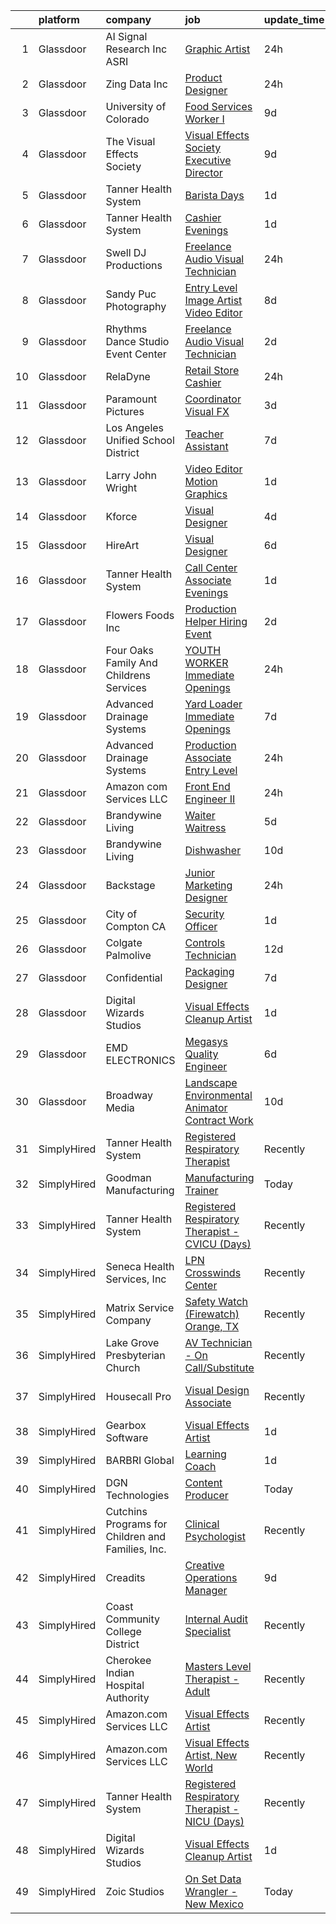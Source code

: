 

|    | platform    | company                                           | job                                                                                                                                                                                                                                                                                                                                                                                                                                                                                                                                                                                                                                                                                                                                                                                                                                                                                                                                                                                                                                                                                                              | update_time   | location                 |
|---:|:------------|:--------------------------------------------------|:-----------------------------------------------------------------------------------------------------------------------------------------------------------------------------------------------------------------------------------------------------------------------------------------------------------------------------------------------------------------------------------------------------------------------------------------------------------------------------------------------------------------------------------------------------------------------------------------------------------------------------------------------------------------------------------------------------------------------------------------------------------------------------------------------------------------------------------------------------------------------------------------------------------------------------------------------------------------------------------------------------------------------------------------------------------------------------------------------------------------|:--------------|:-------------------------|
|  1 | Glassdoor   | AI Signal Research  Inc  ASRI                     | [Graphic Artist](https://www.glassdoor.com/partner/jobListing.htm?pos=120&ao=1136043&s=58&guid=0000018267a635a088bbfdf4adf929d0&src=GD_JOB_AD&t=SR&vt=w&cs=1_4ba437de&cb=1659596322578&jobListingId=1008051256004&jrtk=3-0-1g9jqcdelkuh8801-1g9jqcdf2irl3800-5401c96bf0b35169-)                                                                                                                                                                                                                                                                                                                                                                                                                                                                                                                                                                                                                                                                                                                                                                                                                                  | 24h           | Dahlgren, VA             |
|  2 | Glassdoor   | Zing Data  Inc                                    | [Product Designer](https://www.glassdoor.com/partner/jobListing.htm?pos=125&ao=1136043&s=58&guid=0000018267a635a088bbfdf4adf929d0&src=GD_JOB_AD&t=SR&vt=w&ea=1&cs=1_a40fae72&cb=1659596322578&jobListingId=1008050350509&jrtk=3-0-1g9jqcdelkuh8801-1g9jqcdf2irl3800-e34adc33dfb270f4-)                                                                                                                                                                                                                                                                                                                                                                                                                                                                                                                                                                                                                                                                                                                                                                                                                           | 24h           | Remote                   |
|  3 | Glassdoor   | University of Colorado                            | [Food Services Worker I](https://www.glassdoor.com/partner/jobListing.htm?pos=126&ao=1136043&s=58&guid=0000018267a635a088bbfdf4adf929d0&src=GD_JOB_AD&t=SR&vt=w&cs=1_4b3eab6a&cb=1659596322583&jobListingId=1008028968772&jrtk=3-0-1g9jqcdelkuh8801-1g9jqcdf2irl3800-ccc19fc967c4e6dd-)                                                                                                                                                                                                                                                                                                                                                                                                                                                                                                                                                                                                                                                                                                                                                                                                                          | 9d            | Colorado Springs, CO     |
|  4 | Glassdoor   | The Visual Effects Society                        | [Visual Effects Society   Executive Director](https://www.glassdoor.com/partner/jobListing.htm?pos=101&ao=1110586&s=58&guid=0000018267a635a088bbfdf4adf929d0&src=GD_JOB_AD&t=SR&vt=w&ea=1&cs=1_e55fae73&cb=1659596322576&jobListingId=1008028644135&cpc=9C4F014304452074&jrtk=3-0-1g9jqcdelkuh8801-1g9jqcdf2irl3800-86c44c743498392b--6NYlbfkN0ArJayimSjQBR4doNII-ykQ8iGiB_i5ozv-tIi56YiLCDSS9YH2DmZeWeuFut6rm5Sn9gO4r5v8laG6GwzUpeKR0F-NdYK7_zB0qQsN-h2HfWJtdGUUXrLdY8spRrZw2OiLkAOng8I6iFq7AhvUo2Y8NBfREVbEgx4Pu882IbEyRDGolLHUL8DOnTpIgZ38KWJP6y7kwvI2B6RzFjVng-KTCd9fLcQBUqu8tw014xYcikiaPNK6i1-mxNvMTmQ54lIPIFsrB1P5Hl5DUVFf5jjgWuKWc-VW4FrPXw9VtNw6r7_QMow9uOvZkfa3gvWbXcOd0XQ6fKnt1w3_BvJk-MN7sKchpnkTeL7N767o2iRvgdD53Gy8KXytNuWB5_sm06kv3h02BMyHB4sVmyLOs6jwEkesHNtwjK3x8nO_BBnMZFXyzBHk0u_O1IyILEcjN5G45_RNtjJ5_0vcq4nt5N7j1LYvjr4E1_JXDLAAmhPlq-3EqBE9n2g92UKXy_RRfd77eY5SbeCLsGrPScZq_cNXctXOCU0tru8%3D)                                                                                                                                                                                             | 9d            | Sherman Oaks, CA         |
|  5 | Glassdoor   | Tanner Health System                              | [Barista  Days ](https://www.glassdoor.com/partner/jobListing.htm?pos=102&ao=1110586&s=58&guid=0000018267a635a088bbfdf4adf929d0&src=GD_JOB_AD&t=SR&vt=w&ea=1&cs=1_cb38601f&cb=1659596322576&jobListingId=1008047239198&cpc=BBBD384EA192911E&jrtk=3-0-1g9jqcdelkuh8801-1g9jqcdf2irl3800-25ada473c8807713--6NYlbfkN0BKCdUMHj31MbvWqdYQ9ut3BVauqM650n6ogWAXNo6TcCcdhyP5BUcVxw6cj4TmECoa17rw2XSr_miWKiy6eNtQ28-kSV9mu9b8g4y46V8ESeaSq2htQ36wZYK05Pqur_JAHtBvk7H3ZI9ZH7TZlYiuDWe2_k8uTCk58388dT7zo3-Vj2RiPlfRYVNMNHnhPq0fSRTNhq-bij-cLsWbuHPGAf6lWdiVr-q_rvdj328SK_UBTu8kdBycw9u2is2NnEbBs9-zIHcceyLvSX0lBqmnX7tnLkmq5FqovQQY5fid5YkJiU908FAbWsxIW6a3AQC1Vdlwl9PzaA-V362t-TcPKAjEJCByVMXmcqrXFWTht5Tf5TYGPRJV9yrsuoFLLW69uBvADijXZbJqSFvv-n9ldfzZYhdo-MEtOyZwEQEJsgTttkC1iZYXjfvDz0Va6EgB0c2Y3ZzGOtDc92PlxDaddP1iBGGJOkiRwAUixviU-g_VTQsOLFYWP5vaqST1rloecmF3E9Feclg5edKAx_dFiSxyoS1d30Nj3niwcD_-twerzJs1DoIlW4GrwlTeJ_rBi90E2WWigp4FiqKw8E9MCrmf9oNi69UIiRMg4oxSr7ichPn3vzEyIhCgP1qbWII%3D)                                                                                                                          | 1d            | Carrollton, GA           |
|  6 | Glassdoor   | Tanner Health System                              | [Cashier  Evenings ](https://www.glassdoor.com/partner/jobListing.htm?pos=103&ao=1110586&s=58&guid=0000018267a635a088bbfdf4adf929d0&src=GD_JOB_AD&t=SR&vt=w&ea=1&cs=1_e20aaf64&cb=1659596322576&jobListingId=1008047239243&cpc=3028881457C6165E&jrtk=3-0-1g9jqcdelkuh8801-1g9jqcdf2irl3800-498b2623fa146e25--6NYlbfkN0BKCdUMHj31MbvWqdYQ9ut3BVauqM650n6ogWAXNo6TcCcdhyP5BUcVxw6cj4TmECoa17rw2XSr_stcXydH9lPnUrUK2xfusG9jb2TvjdjYxrBTtFBjAdwYoLSRlgSGRrMIQOnQzXcWLvMcozY3GpMJeyDLYqxM7IzgL7EyZS4oxk5X3oKAYd805ayjX3kb0jlbzSB470ga7qYzPHXcuSWmRyoMA8jZiZcWSXKg_nqmN6HA4xxBNHHgrE1zlbinfSpKMtu2_X8cS9v0LTj5gOspEqm09dVWjqfDcbxOuiKcgXaBX0q4pRehMXaSGSoUQhdVd15-ZZGccoWS0zhKjf8kAPyo7k3nabhqMZqzN5ZjZklW4fN1hi_XCcaTMn1Z8krcPMcHLwl7XP_VD3Hdq2k3fNHoiSn-ycj0iXjYsxfHANNDlXy0hgZkrtBcyalqulYtlPvrV47fXG6ly2Tpkn_ZRMnfEnROfhaVKmL2GBcTwkUifl8nHmlWHRCwukNptrnBLS2oM0SObqaccdfT64j5k1bFpaopIh1lV5dyGGPYflctJT8YK6G0-_c6TuQI1q6eey60RLz33-ab-68CUi1sJHHhoZtKVqDMs2076Iq7vbX0LnX1srKHyYKMYQZGu4M%3D)                                                                                                                      | 1d            | Villa Rica, GA           |
|  7 | Glassdoor   | Swell DJ Productions                              | [Freelance Audio Visual Technician](https://www.glassdoor.com/partner/jobListing.htm?pos=128&ao=1136043&s=58&guid=0000018267a635a088bbfdf4adf929d0&src=GD_JOB_AD&t=SR&vt=w&ea=1&cs=1_27a77af8&cb=1659596322583&jobListingId=1008050379194&jrtk=3-0-1g9jqcdelkuh8801-1g9jqcdf2irl3800-fc799d3f1315d38d-)                                                                                                                                                                                                                                                                                                                                                                                                                                                                                                                                                                                                                                                                                                                                                                                                          | 24h           | Corona, CA               |
|  8 | Glassdoor   | Sandy Puc  Photography                            | [Entry Level Image Artist Video Editor](https://www.glassdoor.com/partner/jobListing.htm?pos=108&ao=1110586&s=58&guid=0000018267a635a088bbfdf4adf929d0&src=GD_JOB_AD&t=SR&vt=w&ea=1&cs=1_71db40bb&cb=1659596322577&jobListingId=1008031542121&cpc=75B6770C194DCF89&jrtk=3-0-1g9jqcdelkuh8801-1g9jqcdf2irl3800-fee11a9c34a0b340--6NYlbfkN0Bed-euLgi4kzUR4mhsgCGb-FqAb698fJtRsaZ5OcdCCGRWqDQmMldGfUy6X2u_qShbxITICLrFC34i3N5c6l1khGdgI8XyNf9d6aTJbdpHW6KXruh36LERFdZOrOMtMnCbBtSrDFqd3mskHXOaeWGXCEGyb-Hc9j-Pdr6OHPo2OgV3_5AscElHgCmyMYqWlukmz9J1MjFXEWpnQhn39Gv5wBgpGyIApZ5drgkW3LjqURkzTcZiNxPRuOrN2WYkPFNVW-tLhy3XKH6wHt1iqGQzjgcMSXizZYRxRS5GD5WG47YZoVqtsQYZk-g7UJLv6kzYBMtN7e28HiwPJ3U__4JZY02uk9luKJa6QikE7wbPUPBeRSqeyY4GEAwgNMUqWo2YI8pJJzGqX5okc7vihOpcbxenA17fJEmegYIalPj94p24i86OvhtgbxquCwiQ6Jk-4kwrhtNv2g3a7lC1RLzlsfb0_5-QNkMxoL3yL3uLx8LXGnFGSzL2gj1h8qKRLm6xKBpgfmnsmA%3D%3D)                                                                                                                                                                                                                     | 8d            | Littleton, CO            |
|  9 | Glassdoor   | Rhythms Dance Studio   Event Center               | [Freelance Audio Visual Technician](https://www.glassdoor.com/partner/jobListing.htm?pos=123&ao=1136043&s=58&guid=0000018267a635a088bbfdf4adf929d0&src=GD_JOB_AD&t=SR&vt=w&ea=1&cs=1_91c4c34c&cb=1659596322578&jobListingId=1008045628711&jrtk=3-0-1g9jqcdelkuh8801-1g9jqcdf2irl3800-5fbf955d04d99ee5-)                                                                                                                                                                                                                                                                                                                                                                                                                                                                                                                                                                                                                                                                                                                                                                                                          | 2d            | Las Vegas, NV            |
| 10 | Glassdoor   | RelaDyne                                          | [Retail Store Cashier](https://www.glassdoor.com/partner/jobListing.htm?pos=112&ao=1110586&s=58&guid=0000018267a635a088bbfdf4adf929d0&src=GD_JOB_AD&t=SR&vt=w&cs=1_9a3ec5c7&cb=1659596322577&jobListingId=1008050344301&cpc=7F6F94E2229B3AB5&jrtk=3-0-1g9jqcdelkuh8801-1g9jqcdf2irl3800-dbe97fca39e2ed16--6NYlbfkN0A72-8lX7zhyQqvAwBLSO_TxQLukvLk7KAx6eFUkC_Mthfu3fXaDtMAZW4D5t5ULuEiUk58k9vHz9uwdyOD9otwsyUFoPXo0lVhZzsLEVAXd-gjEcT8Nt-wg4pty3-pd5-E2VZ8avvQzmXqNCAJtH3twQTWNUbvHI9XeU2KNke5uduhEsH3BP9rlyXOaBdmflWTxqc82whucFEsptODVppIP8riUoreTug8abn0oy0BEx2QhGzsr2gRHQUJ108REUS3bs3ok2MX8DW_1BQ5fC-2t6JCgtINvP_axvo0-0Y4xLXewU4jGWpr5nMa6qzLc08-mVXKN5Cm2IY6Ajm0KBARsLibvehZjbHiRABpAp-yFSVfSVB1JasFIzNgX9e98v-rVifu9CGWwfAkqImERJz_FTkp59Olwu12lvbGwIz-VyBx0bKP2O3YmF2OiGvLNE9IpTcXO-ijlFbVFN1RdOgu1jXkmejGnCGKbdjfDx9XtMLAwomv9ZQnHFca8yJxmOxKuleI_xkVu7H8SuZsjdLb29UwCDhWS1U%3D)                                                                                                                                                                                                                         | 24h           | Delta, UT                |
| 11 | Glassdoor   | Paramount Pictures                                | [Coordinator  Visual FX](https://www.glassdoor.com/partner/jobListing.htm?pos=130&ao=1136043&s=58&guid=0000018267a635a088bbfdf4adf929d0&src=GD_JOB_AD&t=SR&vt=w&cs=1_741703e9&cb=1659596322583&jobListingId=1008040259960&jrtk=3-0-1g9jqcdelkuh8801-1g9jqcdf2irl3800-51186d52d549bd12-)                                                                                                                                                                                                                                                                                                                                                                                                                                                                                                                                                                                                                                                                                                                                                                                                                          | 3d            | Los Angeles, CA          |
| 12 | Glassdoor   | Los Angeles Unified School District               | [Teacher Assistant](https://www.glassdoor.com/partner/jobListing.htm?pos=104&ao=1110586&s=58&guid=0000018267a635a088bbfdf4adf929d0&src=GD_JOB_AD&t=SR&vt=w&ea=1&cs=1_fe9cad90&cb=1659596322576&jobListingId=1008033092469&cpc=64DC0C913FDBAADD&jrtk=3-0-1g9jqcdelkuh8801-1g9jqcdf2irl3800-f0943626680c1949--6NYlbfkN0CcZTcJD-4sp51kl_WalbwWdcre_xYiH-mXLyGzRvUWjw0oi2GP3ZBD2HwTTlFgbqD4fM8uD7fNr2o_PXKBcHX6eDeTfyHd7ejj1CQJFCwubT-Skk_qWzSUG5vrEU1LW1Nu3L-jZX3_I_WPaqya4zzhKGIlYIySGnRoXaD4NusO8QulEzTW4tsqIQOuFzTeqqDCF3zmlnMXLjwcrmj35IXKG831qa1b85FifiDn2AwwQVX5ptgVvbPXqZSY5OszRkUnIILMXnRMxYPP3I0WVOKHBAazE4yjBFuzAEaz0L9GKqYrC8W3W2Z1ZlokSjSOmGD8IhKb4Bt9T0LV_Locp16tAwszKz3EnpjZ8f_9EMsx_D85tqB2pAHQ4UuqPtiidne6-AQEUtsIsI0nUNiNNjtpstudaVTrUTyU72r8pzQ5Z-9URnUVHN7QV8IRVW-jaoRoZ9KLaaQ-YlI2gJPISquMexLiVGkmbUkpTLPd2yydnKO6OzOqogCRFzVkv6tmUpI%3D)                                                                                                                                                                                                                                                       | 7d            | Venice, CA               |
| 13 | Glassdoor   | Larry John Wright                                 | [Video Editor Motion Graphics](https://www.glassdoor.com/partner/jobListing.htm?pos=106&ao=1110586&s=58&guid=0000018267a635a088bbfdf4adf929d0&src=GD_JOB_AD&t=SR&vt=w&ea=1&cs=1_b447cafd&cb=1659596322576&jobListingId=1008048402545&cpc=ACAF1607C5C1E404&jrtk=3-0-1g9jqcdelkuh8801-1g9jqcdf2irl3800-62827033bf7c57a6--6NYlbfkN0Apns41hgqgyhp3GEZfFDZiTYkeTaiU8DDmVxsZtXaxGrnKZP5GYc84Oe5NYqrugCOLIlHCP9ukQJvsSrxQXcIDW4EOye00DS0ZkVkzAHp49dz08bgopJ4ZdquadFewG1tB0rjbECObiddPKD6MeeDul3xf_ZUi4xBD4Roo75qhHZHUtlDVVTMCMrKc5y3RcyAQuwuTxYYWmsSCgw7apFslY0RoSyFy7-MGT34Vr37r61-MBvltmQXEVguhFRYT5lgG0yooTIGQDy8NpSgciUEAwdHaoWbvPPQxikz6lW3h6Nos5sreGyypC46X4RE5tQ111tHCgSOveZ8AJnRxd7BCm50i35qm5o_am6_VHRvSVgrQXAE4RmYBSkzKyaOhs3gfZ2ISJUMG624Oom13nwL7KtADXE4u6k36WawY8klaMFvvGq1hux9vKtKrF_kk_WdvRlIXbF4PjPA4pDW2QM09GfHsbRyjeANpazXTKrpLBXeHqZwtdLD_n22hJJYeP7g%3D)                                                                                                                                                                                                                                            | 1d            | Mesa, AZ                 |
| 14 | Glassdoor   | Kforce                                            | [Visual Designer](https://www.glassdoor.com/partner/jobListing.htm?pos=115&ao=1110586&s=58&guid=0000018267a635a088bbfdf4adf929d0&src=GD_JOB_AD&t=SR&vt=w&cs=1_b6bbdad6&cb=1659596322577&jobListingId=1008039485359&cpc=8795CF9063CD573D&jrtk=3-0-1g9jqcdelkuh8801-1g9jqcdf2irl3800-38d7cd934ba26d2c--6NYlbfkN0C5IatSLh_Ak1q39eQQoPIxD737RW9NeiYGvIRXkrLjEBkC4LI6KweFWWPiS1PvvlzJWla5cx_TCc-5_FFk_FMs2auIfW76raTItOLD2CLMsY1Hbsf5wKQjAhYrMmyX0M-BQ85MuW8KolIb1F10wBTgGC86oq2GPXCHBmia74g1TaV-rznqo6yDFyb2FGl9L6Uzy-KKwrz5dAyMG_FJaSg-rEuHz7J2bpb46Ibcui-wLJwUGy1Y024CttOzeupeHSuJLpqzV42CYHEbQYLk-bcuieYfuqV-cw6QLpMiAO7Pla_wxqWurPIh2151yKpbw-kj3rER_WogggC-W3ITSZHEyvaPb8QNP_UPm5xyR7NgMFe51poLJVznTMy3_f7uZ9JpqSi5XXB5wCN1C0qXxT5MTnnOEZ7MGcSS54t5_-AjgUHp-zgrhBzDPNJfqhNc4p3qhdmAElkrT_44YYVlnNrkKstJKon35c-wcB3n9vyJQ9fAl8jZOvGzJGX9jgP11BjATnHuanovk9G7QmYGRfK4lEb9fZ4ADMQc2CqCTwxv1HflhgIErJsvqe934PFEMiJSzs4-hqe9CgLQt1qA0uNx-MS6wu-0w5c%3D)                                                                                                                                                              | 4d            | Redmond, WA              |
| 15 | Glassdoor   | HireArt                                           | [Visual Designer](https://www.glassdoor.com/partner/jobListing.htm?pos=107&ao=1110586&s=58&guid=0000018267a635a088bbfdf4adf929d0&src=GD_JOB_AD&t=SR&vt=w&ea=1&cs=1_a1b2debd&cb=1659596322576&jobListingId=1008036761389&cpc=444700D72F2ECBCE&jrtk=3-0-1g9jqcdelkuh8801-1g9jqcdf2irl3800-575e8ca9cde594d6--6NYlbfkN0DSgjPPcnEdvoK3uuxfISLALE6pB1FR7YSHOr_tSg5_QGIhoz_2VqUepdcKLBLI_zQaE2vKUPWao0yBBq1XdyYDx8srLpUqp7P8PFGEZX0vObJ1viV9O5YrwQwtQtFmgVOdNNQITfXrqALW85bUqCwAVfFTpIxqr-MmtXHxZuoTFj93ambrd4bFnkIdgJ6Ep_JhCar5NMw4BulXk-1A6jSNsLQ_0n0yu-76Jun2MldGls_2rGFEsdgOINBVCNOLBK4cRfIsTkeIobBWimNK7RNU3kPCoyA38CUtgLucgFklQdJRIi71upEkWgkVeTZWiZ9WokNRuU8xCQtSZpVXyAf2r7rvPsAomGjyenFiWNYWtFljESm8VVLYWl6wbCaI_PAJmjdB1h21VtADW5GYldrIO7VGTe0p-q8-mKadAlrpX9-Sv2nxUbu3OkNvWdR6OIGtYskLUduk3bBhvWCo6cMxA5mJo7USLmt2p7BlQjwy3yUCxrtjzeN6lfME0djgxEz6XjdgNC6636FfjiMJPC1gAQWiGAq7MmzEMxwpolpLXCItVsOicOu-5J0cuTFTKJ3HkK-dYUZumw%3D%3D)                                                                                                                                                                           | 6d            | Los Angeles, CA          |
| 16 | Glassdoor   | Tanner Health System                              | [Call Center Associate  Evenings ](https://www.glassdoor.com/partner/jobListing.htm?pos=122&ao=1136043&s=58&guid=0000018267a635a088bbfdf4adf929d0&src=GD_JOB_AD&t=SR&vt=w&ea=1&cs=1_ecda55b6&cb=1659596322578&jobListingId=1008047239204&jrtk=3-0-1g9jqcdelkuh8801-1g9jqcdf2irl3800-16004f689b4adf64-)                                                                                                                                                                                                                                                                                                                                                                                                                                                                                                                                                                                                                                                                                                                                                                                                           | 1d            | Carrollton, GA           |
| 17 | Glassdoor   | Flowers Foods  Inc                                | [Production Helper Hiring Event](https://www.glassdoor.com/partner/jobListing.htm?pos=109&ao=1110586&s=58&guid=0000018267a635a088bbfdf4adf929d0&src=GD_JOB_AD&t=SR&vt=w&cs=1_0424444e&cb=1659596322576&jobListingId=1008044829028&cpc=1120CD366D53BFD9&jrtk=3-0-1g9jqcdelkuh8801-1g9jqcdf2irl3800-704037adf32ba994--6NYlbfkN0Btxs39KmTzjw_u_hUXcyTcLpNeUj18C2Nw5A7DCW0FWPIovQIH5oyMeqriUoK-WJTEdVv6q4uAor-0P7vTRTR3a2eynzoRtbt4zupcCtaR9KQ8e8xEcsLeWzi1dJxsYbASXlElRIx7V2cIC7SDWSIG6BSutrBWLiUPUfs8Ir92PFqd84KpzHktz0Sua4KmTBhXyyCWN81I_XGxiTgz1NEd1xg01H9H4CMIhGFM-BFEDGIx5EQwy72lv6t47uOG9WDE2q4OSNqCD__PAKq5QO_zZaz3ETFzOUdcu2txkDfvX-UMnarvPiImnXwmfToeUFTYFzNDg10VByRjRpdbN-VP_PpWG7mqqNBVXhlhalcIiBgR7WzKuBa7-oI0mDAHdMOU8AFW9qqmkVpZ5RegXnK5chqr8TmcxDBy2C5RvrIjxOph5ZGUgSXAw5d-l0qwW3rG53oXpTh-lzdCLwMtGIbzllKl3ISs0s7aTjnejdEB1LKVCRH4hI66QI0O30BRsY-ZtngmeC-gu0HknJb5f8gnX5OP5Z494MFdrUYB8hRKcRl0PaimlFr6ihPFdqgAoKK427VDFe-ZIRZbjRHA7DwEKmzAcJhqty-81gPFAY0uIm4mwHOn8abXV36ANEWsAghPg8oZDlvzB2Lpm5tiMrkqa1ZX_KWZZiIodrlsHyJmN8gm7Smqu4UKo9_ManWhKyJ1S0mK5w6c4Ui02T8XFMAl-dSACphjwizYI2ccceEHXQ%3D%3D) | 2d            | Mexico, ME               |
| 18 | Glassdoor   | Four Oaks Family And Childrens Services           | [YOUTH WORKER   Immediate Openings](https://www.glassdoor.com/partner/jobListing.htm?pos=127&ao=1136043&s=58&guid=0000018267a635a088bbfdf4adf929d0&src=GD_JOB_AD&t=SR&vt=w&cs=1_1f2c4f3f&cb=1659596322583&jobListingId=1008050130778&jrtk=3-0-1g9jqcdelkuh8801-1g9jqcdf2irl3800-bd99657c881c4b59-)                                                                                                                                                                                                                                                                                                                                                                                                                                                                                                                                                                                                                                                                                                                                                                                                               | 24h           | Mason City, IA           |
| 19 | Glassdoor   | Advanced Drainage Systems                         | [Yard Loader   Immediate Openings ](https://www.glassdoor.com/partner/jobListing.htm?pos=116&ao=1110586&s=58&guid=0000018267a635a088bbfdf4adf929d0&src=GD_JOB_AD&t=SR&vt=w&ea=1&cs=1_33c647c7&cb=1659596322578&jobListingId=1008032565610&cpc=32EE424DE2B657EB&jrtk=3-0-1g9jqcdelkuh8801-1g9jqcdf2irl3800-6b86cc4409c83c09--6NYlbfkN0AfGgGWXkGulFxTi1jEdQ6HSFOWeXz4F5c6rZubk9ceUXR_CwRL1moiLITU_iM7bwlFxYjjBn0aqkPLhdJ3xBNSBN674u4ryykMREZ5P4zG1h8LRLHHTYFwbEHUf0br35MwLaaGWWUjwnl-jl--cJxEfkwcLgwvIujPhh9o8ZA4k_BqncOYrDJhC8BszKb0tv_KJgCDE3LrlA5H_OJRfrt0-hge0QqVf0HW-xBW7QLSFwKGLnlya6SzPplLO1LcztO9uWOjpPRFDFFDENRjLRC2y1UsBtt4g6A7PQeqgkF0N9yu1qokobuDHOr77wf7SxqxB3mIsWkZT6wX9bIoxI6ClmLukwlunWjU7M8-aKhnFMD5pdUazaXgS7mLr5a279XZY14ZBNBjvH6CX42KxhTq8ggGncvRSbcmq7zvDKkj7nkGts1QqnQunLSdV2kVlvCezVEGG857jkX0qGZkIKAzlbzXFbWt6su33VsVbaO3vmV9mV_eHdmMMJ0Ld4OhYt2ySx1xQibMj3b8xgGQHQbEyG4jTEi6Ly8%3D)                                                                                                                                                                                                       | 7d            | Ennis, TX                |
| 20 | Glassdoor   | Advanced Drainage Systems                         | [Production Associate   Entry Level](https://www.glassdoor.com/partner/jobListing.htm?pos=114&ao=1110586&s=58&guid=0000018267a635a088bbfdf4adf929d0&src=GD_JOB_AD&t=SR&vt=w&ea=1&cs=1_e449489d&cb=1659596322577&jobListingId=1008049874657&cpc=444700D72F2ECBCE&jrtk=3-0-1g9jqcdelkuh8801-1g9jqcdf2irl3800-389bf450279fd845--6NYlbfkN0AfGgGWXkGulFxTi1jEdQ6HSFOWeXz4F5c6rZubk9ceUSqZ6Cey-5WDPbdn2gixmUeFfiaA6KBuxCsM6BtDoMWZ4cnFMAQ0njDDY6aPqyghF_SMfROnIjyx7fz4Fic-2txZamiwb5LA5dEja8TXF5wotrJID_ncoSztn8z8e9m7Xupyc8prn0MRAdqNja3XtQRQH2x5nBDXKX-KspS89jnzS3ODM-DQFERyRSCmsKdk_VKiCaLnCcccgrru5NhabQUJpCgIrKzRtcSSItQpISmheerQpqmhRVx9B8DmOARtseOl_QQq57mDY8rTI5ne-q38PBn6-R4qCoBqFqi9bwD_ApKb5cyhWPlY3nDS4XRFu44GspUvyjwpczw_f8EEU4PR-5boJgyQw40B8udo-CeiJ-ICQ_uLxUZ0UCWc_21zlPkhJ5-LG5H7YWMdKDlYe-UUAPJwM-wPp6b1FPLBUbuFQftTKWF76ugK8mSAupMO4OO9xqbXLcMBrW3o3JzizcFjXko70M5o26yXysClCGIm)                                                                                                                                                                                                                    | 24h           | Harrisonville, MO        |
| 21 | Glassdoor   | Amazon com Services LLC                           | [Front End Engineer II](https://www.glassdoor.com/partner/jobListing.htm?pos=129&ao=1136043&s=58&guid=0000018267a635a088bbfdf4adf929d0&src=GD_JOB_AD&t=SR&vt=w&cs=1_d57a75dd&cb=1659596322583&jobListingId=1008049352944&jrtk=3-0-1g9jqcdelkuh8801-1g9jqcdf2irl3800-492c1f0ae0955682-)                                                                                                                                                                                                                                                                                                                                                                                                                                                                                                                                                                                                                                                                                                                                                                                                                           | 24h           | Sunnyvale, CA            |
| 22 | Glassdoor   | Brandywine Living                                 | [Waiter   Waitress](https://www.glassdoor.com/partner/jobListing.htm?pos=119&ao=1136043&s=58&guid=0000018267a635a088bbfdf4adf929d0&src=GD_JOB_AD&t=SR&vt=w&cs=1_0e39df2f&cb=1659596322578&jobListingId=1008037715646&jrtk=3-0-1g9jqcdelkuh8801-1g9jqcdf2irl3800-4fce855fa1c0b7a9-)                                                                                                                                                                                                                                                                                                                                                                                                                                                                                                                                                                                                                                                                                                                                                                                                                               | 5d            | Colts Neck, NJ           |
| 23 | Glassdoor   | Brandywine Living                                 | [Dishwasher](https://www.glassdoor.com/partner/jobListing.htm?pos=118&ao=1136043&s=58&guid=0000018267a635a088bbfdf4adf929d0&src=GD_JOB_AD&t=SR&vt=w&cs=1_5c5dfa34&cb=1659596322577&jobListingId=1008025054201&jrtk=3-0-1g9jqcdelkuh8801-1g9jqcdf2irl3800-ab1761c8f45227fc-)                                                                                                                                                                                                                                                                                                                                                                                                                                                                                                                                                                                                                                                                                                                                                                                                                                      | 10d           | Englishtown, NJ          |
| 24 | Glassdoor   | Backstage                                         | [Junior Marketing Designer](https://www.glassdoor.com/partner/jobListing.htm?pos=121&ao=1136043&s=58&guid=0000018267a635a088bbfdf4adf929d0&src=GD_JOB_AD&t=SR&vt=w&cs=1_688e647e&cb=1659596322578&jobListingId=1008050720140&jrtk=3-0-1g9jqcdelkuh8801-1g9jqcdf2irl3800-597fe3d74639a284-)                                                                                                                                                                                                                                                                                                                                                                                                                                                                                                                                                                                                                                                                                                                                                                                                                       | 24h           | Remote                   |
| 25 | Glassdoor   | City of Compton  CA                               | [Security Officer](https://www.glassdoor.com/partner/jobListing.htm?pos=124&ao=1136043&s=58&guid=0000018267a635a088bbfdf4adf929d0&src=GD_JOB_AD&t=SR&vt=w&cs=1_a00c12e1&cb=1659596322578&jobListingId=1008048689777&jrtk=3-0-1g9jqcdelkuh8801-1g9jqcdf2irl3800-259b683922e8c252-)                                                                                                                                                                                                                                                                                                                                                                                                                                                                                                                                                                                                                                                                                                                                                                                                                                | 1d            | Compton, CA              |
| 26 | Glassdoor   | Colgate Palmolive                                 | [Controls Technician](https://www.glassdoor.com/partner/jobListing.htm?pos=110&ao=1110586&s=58&guid=0000018267a635a088bbfdf4adf929d0&src=GD_JOB_AD&t=SR&vt=w&cs=1_965c139d&cb=1659596322577&jobListingId=1008023378546&cpc=59DEFF8D475298C3&jrtk=3-0-1g9jqcdelkuh8801-1g9jqcdf2irl3800-c3f3a2f7b7076cd0--6NYlbfkN0CScSxRBn_n5hzPBw7DFYVJJAQwrBP-UaBS3EDdzxnGq485C7gMq-e1CxDnb82JFPfsfS1WP47-Q7rf3ZO1QxRtYIjZpPLzFYzXyKSq1E2ma5llrfUDHifDSB6y6zhIC2URtE33dhzDzS0Z1VhRrDWzgGRCYvMPNB1lMJvuPcGzOnQLpqROEj7YZAHrHKQGlXEr5vFp7d1KKHsw_pj7j_8rLyykJ3dbzmdPsb5mi0LxaA5gdsX3gKMCdriiDFNX3CCVDEyGsP0wXfSWTxjcvZO6ElKuDrSXoDbso6ZWZrhiEcBVthhle4rdeTvEL3lR2t1QULcNqTH_Dwwc-kjcdRC8u4SGShwi03y7BXuGWcnxW645YDcjsSGXJXQIxYtj_946dFtZ3ZJU0Zp7HzXo047x_EuRWYLzWNQ1QmFRf-dIH2cfZImNsmsakEKdJO-EJ50GOYlF7z1W65-TLQnxRKzhDtWHF1omrz-n4M6B1Th0u3PrNpTE3XoTDAwcscQAHmcSyh6EYwVy4T7MCEEPg9HhKG6ruwEWQO4k3ug_MQHgV4LSkkUan82-FwXkcpr7RErNFPMb17cpPx2hNniO5NrJd9sbhK4LXj4fPkX_oagP0iCF9gKB7uIp)                                                                                                                                        | 12d           | Hodges, SC               |
| 27 | Glassdoor   | Confidential                                      | [Packaging Designer](https://www.glassdoor.com/partner/jobListing.htm?pos=105&ao=1110586&s=58&guid=0000018267a635a088bbfdf4adf929d0&src=GD_JOB_AD&t=SR&vt=w&cs=1_6b510423&cb=1659596322576&jobListingId=1008032938244&cpc=FF950A86FEA5DF54&jrtk=3-0-1g9jqcdelkuh8801-1g9jqcdf2irl3800-27a2c5623d062591--6NYlbfkN0CYobNcY6DSafIfVw4UC03nkRxBD9fUy2suPwabomlLTqmblKfGDj0AdN5ozMx1PNgPCyeP8POvKqXbpYDHP8IJCYKLQBtUWAFHNNGFWFlAJwzV2x_dnp_kurqpCxsUpY0umfHX5Zse5fhWndQyEKOS_a98sfAocJUwCuZjDiOZKflGuQWUdzUC_I7NJcwq-oHB3Q9fbROkVsiEY2f5VPoFv7EJsfCfVKgPqPkUi2AU2pWQBVadTn8V3ZPK3GO1KlgKNdfvlnrTiYzDZDuHhIc6D5FcGHvuMmcLXhK52l5ftgAtHCw7ZDOiC2otMTsgiVvAcr79so0fl770hJ2fnww0h-ef41GFaFJghTx3HvNONWJIkyPt16U0nLJgNE08EnXK5mOuDTMK0ZAX2xGHatoMWxFSEGDZBPN3aljy2xQEQuh9EBLZTm21ikJVCCll0ynSOk_VFaGbF9187DRPSz9iaxjaKYGrECgDKhpeTb43LF3va1zyL6TyhmIF8bx4RcnlCZoIsMCqGA%3D%3D)                                                                                                                                                                                                                                             | 7d            | Hauppauge, NY            |
| 28 | Glassdoor   | Digital Wizards Studios                           | [Visual Effects Cleanup Artist](https://www.glassdoor.com/partner/jobListing.htm?pos=117&ao=1136043&s=58&guid=0000018267a635a088bbfdf4adf929d0&src=GD_JOB_AD&t=SR&vt=w&ea=1&cs=1_a0107e89&cb=1659596322577&jobListingId=1008047312634&jrtk=3-0-1g9jqcdelkuh8801-1g9jqcdf2irl3800-ee6cf7d9fba83118-)                                                                                                                                                                                                                                                                                                                                                                                                                                                                                                                                                                                                                                                                                                                                                                                                              | 1d            | Remote                   |
| 29 | Glassdoor   | EMD ELECTRONICS                                   | [Megasys Quality Engineer](https://www.glassdoor.com/partner/jobListing.htm?pos=113&ao=1110586&s=58&guid=0000018267a635a088bbfdf4adf929d0&src=GD_JOB_AD&t=SR&vt=w&ea=1&cs=1_fafca7f5&cb=1659596322577&jobListingId=1008035827400&cpc=654405A9B1E0A9F5&jrtk=3-0-1g9jqcdelkuh8801-1g9jqcdf2irl3800-6e551ab8cfa218c1--6NYlbfkN0AtkqANmBytYlYmRnbCat4cy71KDB9mo-AR4AqSt1zKQdo3azQic8CtVoKEaae3y1_h7kAVhLpVRJFQTw-DcnvB9kO_qiatZlrh0pdk5HpkTF_Sh4qMjiqEpgGNUBuBxhGBlaF2RRaEbpi0UM6xRkuWlMwh4u2Q9qDsJLHfdhkvEZk79QhhcCbgqsJbPwYx9XfhTK9LO1wfowrtxzk3iDEG3UOjc_DYIzjllkyyDYba0pmsKM_BLfKppWG7NCX97OCMxGf3ZHEOOIOvd2WpMTuc_LA7D5A57X8OItd2ft4gQhluAMsdc7pBx6OvZ0h_hx6oqbVWuzGKP1FGtHVNfwwqIy2stvE-TvpZbIufAjjXiEcd-n17l4ao0ZBGh2sM-6QWPx44tamf9fxLNeEkIHXjwMPFa0jfEBBTMsBD2l1ykmzGhUHdqn6JKvhjBNAApaN9dyfl21FIvwNHaPXxluEsc9JvuVvxEHWvGu8GHGaFu0v5B1uvodR5Ab3yrNRdl-vdiI5wqa3R3w%3D%3D)                                                                                                                                                                                                                                  | 6d            | Austin, TX               |
| 30 | Glassdoor   | Broadway Media                                    | [Landscape Environmental Animator  Contract Work ](https://www.glassdoor.com/partner/jobListing.htm?pos=111&ao=1110586&s=58&guid=0000018267a635a088bbfdf4adf929d0&src=GD_JOB_AD&t=SR&vt=w&ea=1&cs=1_4f6fd244&cb=1659596322577&jobListingId=1008026135202&cpc=F41FEAB56D215062&jrtk=3-0-1g9jqcdelkuh8801-1g9jqcdf2irl3800-ccf0dcea8885cc50--6NYlbfkN0BNrFD-6x1N7Hzs6LDu8lB24-QPJWnowhDvhATwC3gg7NCOIfec78VDaDmVWvhEEm5CG2HCjguCngRpR4RGYYHcO6XpWmHBvM-g_lcVNC94NDNh-lwrOyW1_ozzAkY4sXSYfIe2Io1VmtY4WBBh9wHUpkcE7ZnqnZEHgTdvXUXkzEm-Wo3kY-nmf3l4P_5KrEVgc5XPIreF8yF4EcptP21dGxzSdTf_KAHftI09kbrub-YPIff_6_Ed03nENklrDRKeKDbQ9zTT4yRIASaCLFXefVI4M6aII0lTs7oslw8j_H-5EowvL99t82xG_7EHCLe5-v-6o8lAWMgEd-bIQQz0xS5emj-Tuy4D0xITZnmlIqoRNhCxwtVgCVrOHND3v35fznEWKXOB9Y0UddC_jujr7V5VjAMFNX32XIXUvI9BZ9piQ1Q19v8Z7X-Vkv_pp97Xz37wo4iBnaqU1t0_Z7lK2tGFV6aaAHXwpNzLaJbg6-VvxCB4ogXpo_Ln22-cBMCswwfk8EeHck4nh5jwdZD8eHsnoiPD8JA%3D)                                                                                                                                                                                        | 10d           | Remote                   |
| 31 | SimplyHired | Tanner Health System                              | [Registered Respiratory Therapist](https://www.simplyhired.com/job/FrTellWSwOzrLMvKdLM5elB6ygX6uYxemcGtYUPfe_X45P_qfgIbOQ?q=visual+effects)                                                                                                                                                                                                                                                                                                                                                                                                                                                                                                                                                                                                                                                                                                                                                                                                                                                                                                                                                                      | Recently      | Villa Rica, GA           |
| 32 | SimplyHired | Goodman Manufacturing                             | [Manufacturing Trainer](https://www.simplyhired.com/job/0msJ5ZeNpz-2TSHVd9jEzW4bbJAO5M5_5W5p_ZbXYJKV8X305zmH7A?q=visual+effects)                                                                                                                                                                                                                                                                                                                                                                                                                                                                                                                                                                                                                                                                                                                                                                                                                                                                                                                                                                                 | Today         | Waller, TX               |
| 33 | SimplyHired | Tanner Health System                              | [Registered Respiratory Therapist - CVICU (Days)](https://www.simplyhired.com/job/gous02Xj749GE81i0i0w-0ECr8nY4qLCupDEO0I01E7OY7CHf-VyJQ?q=visual+effects)                                                                                                                                                                                                                                                                                                                                                                                                                                                                                                                                                                                                                                                                                                                                                                                                                                                                                                                                                       | Recently      | Carrollton, GA           |
| 34 | SimplyHired | Seneca Health Services, Inc                       | [LPN Crosswinds Center](https://www.simplyhired.com/job/Rylk2uVJw23oEBLoIQ4cqs43Yll4-e6xT4YZa4Ta8WAirr1kJgT3RA?q=visual+effects)                                                                                                                                                                                                                                                                                                                                                                                                                                                                                                                                                                                                                                                                                                                                                                                                                                                                                                                                                                                 | Recently      | Maxwelton, WV            |
| 35 | SimplyHired | Matrix Service Company                            | [Safety Watch (Firewatch) Orange, TX](https://www.simplyhired.com/job/x-E4RsW33ETN2g7KnPUcOSss8GlNZJrftDckSPCfGw8ElM7qeWoLlg?q=visual+effects)                                                                                                                                                                                                                                                                                                                                                                                                                                                                                                                                                                                                                                                                                                                                                                                                                                                                                                                                                                   | Recently      | Beaumont, TX +1 location |
| 36 | SimplyHired | Lake Grove Presbyterian Church                    | [AV Technician - On Call/Substitute](https://www.simplyhired.com/job/tb9Lp_96v5nuqnhe0ZYtbeKN6hRlb-jVRHz1dLdsFAKeVM_Axvfv9Q?q=visual+effects)                                                                                                                                                                                                                                                                                                                                                                                                                                                                                                                                                                                                                                                                                                                                                                                                                                                                                                                                                                    | Recently      | Lake Oswego, OR          |
| 37 | SimplyHired | Housecall Pro                                     | [Visual Design Associate](https://www.simplyhired.com/job/bVWH2QLsb94rfqSg4lyIiA1hYjeUUNUk8s-VdqAQMwxoiuiGgm1lSA?q=visual+effects)                                                                                                                                                                                                                                                                                                                                                                                                                                                                                                                                                                                                                                                                                                                                                                                                                                                                                                                                                                               | Recently      | Denver, CO +1 location   |
| 38 | SimplyHired | Gearbox Software                                  | [Visual Effects Artist](https://www.simplyhired.com/job/FN3K3PL-YTPqAFAwnDc6JeiELfVX6pZ_i9hWAMhuf6kPhSfSOwz_OA?q=visual+effects)                                                                                                                                                                                                                                                                                                                                                                                                                                                                                                                                                                                                                                                                                                                                                                                                                                                                                                                                                                                 | 1d            | Frisco, TX               |
| 39 | SimplyHired | BARBRI Global                                     | [Learning Coach](https://www.simplyhired.com/job/7qmwF5kB4S6J8bfkvQPri9nBLIsmMXkzmjhGhjgvY3waxF0QVP4JMw?q=visual+effects)                                                                                                                                                                                                                                                                                                                                                                                                                                                                                                                                                                                                                                                                                                                                                                                                                                                                                                                                                                                        | 1d            | Dallas, TX               |
| 40 | SimplyHired | DGN Technologies                                  | [Content Producer](https://www.simplyhired.com/job/l42oEN0fZMVaQDvyeWyhhh4xFQ2vpwJrE9Q_4tIBDOUCfcrSSaG40Q?q=visual+effects)                                                                                                                                                                                                                                                                                                                                                                                                                                                                                                                                                                                                                                                                                                                                                                                                                                                                                                                                                                                      | Today         | Sunnyvale, CA            |
| 41 | SimplyHired | Cutchins Programs for Children and Families, Inc. | [Clinical Psychologist](https://www.simplyhired.com/job/D_kpqaeIkGJrfQvxBPaljAQHK0So3iUCFU9tfDmuhv2uWg89_lVCSg?q=visual+effects)                                                                                                                                                                                                                                                                                                                                                                                                                                                                                                                                                                                                                                                                                                                                                                                                                                                                                                                                                                                 | Recently      | Springfield, MA          |
| 42 | SimplyHired | Creadits                                          | [Creative Operations Manager](https://www.simplyhired.com/job/YOq-NurNUl1nwFk-1smF59ez2PfmyJ15sW5Mf-JfCBGYPcjQ-vsz8g?q=visual+effects)                                                                                                                                                                                                                                                                                                                                                                                                                                                                                                                                                                                                                                                                                                                                                                                                                                                                                                                                                                           | 9d            | Remote +1 location       |
| 43 | SimplyHired | Coast Community College District                  | [Internal Audit Specialist](https://www.simplyhired.com/job/Pkp54JObx80oIp9okJZ3L_BF4Aq5ZV2fKIejbj0ljLzc97DGp8pnyQ?q=visual+effects)                                                                                                                                                                                                                                                                                                                                                                                                                                                                                                                                                                                                                                                                                                                                                                                                                                                                                                                                                                             | Recently      | Costa Mesa, CA           |
| 44 | SimplyHired | Cherokee Indian Hospital Authority                | [Masters Level Therapist - Adult](https://www.simplyhired.com/job/Zb1f9ndDfCV9DwGpRQtBDaD502p99LL1Fuxm0qJ1PxK8iNIQhLI8UA?q=visual+effects)                                                                                                                                                                                                                                                                                                                                                                                                                                                                                                                                                                                                                                                                                                                                                                                                                                                                                                                                                                       | Recently      | Cherokee, NC             |
| 45 | SimplyHired | Amazon.com Services LLC                           | [Visual Effects Artist](https://www.simplyhired.com/job/1CW6xCHxbS_3Fw-1k61jGNNV4gD5b4FwP-VVa-9I7gj9S9OY3KkCWA?q=visual+effects)                                                                                                                                                                                                                                                                                                                                                                                                                                                                                                                                                                                                                                                                                                                                                                                                                                                                                                                                                                                 | Recently      | Irvine, CA               |
| 46 | SimplyHired | Amazon.com Services LLC                           | [Visual Effects Artist, New World](https://www.simplyhired.com/job/4BJo0R9T530DTSofKYZQohrov30vely8S6uECdFlj_nPGfgm8Llssg?q=visual+effects)                                                                                                                                                                                                                                                                                                                                                                                                                                                                                                                                                                                                                                                                                                                                                                                                                                                                                                                                                                      | Recently      | Seattle, WA              |
| 47 | SimplyHired | Tanner Health System                              | [Registered Respiratory Therapist - NICU (Days)](https://www.simplyhired.com/job/TFZvEaeKLplYa4e2C0e3WmAp_Xq9bXM7DlVPgAiEq-GNgKONNchERw?q=visual+effects)                                                                                                                                                                                                                                                                                                                                                                                                                                                                                                                                                                                                                                                                                                                                                                                                                                                                                                                                                        | Recently      | Carrollton, GA           |
| 48 | SimplyHired | Digital Wizards Studios                           | [Visual Effects Cleanup Artist](https://www.simplyhired.com/job/kkqZXaOG1mVYi_8_TZsl5EWZe3RnXtgf1yRDCdM8gE9RydYvJlysrA?q=visual+effects)                                                                                                                                                                                                                                                                                                                                                                                                                                                                                                                                                                                                                                                                                                                                                                                                                                                                                                                                                                         | 1d            | Remote                   |
| 49 | SimplyHired | Zoic Studios                                      | [On Set Data Wrangler - New Mexico](https://www.simplyhired.com/job/5fCyzH5dJ3ZNA3qxG6XKoWOdgcWxyXTe4db9f-UY99BTxkCyl9KgXQ?q=visual+effects)                                                                                                                                                                                                                                                                                                                                                                                                                                                                                                                                                                                                                                                                                                                                                                                                                                                                                                                                                                     | Today         | Santa Fe, NM             |